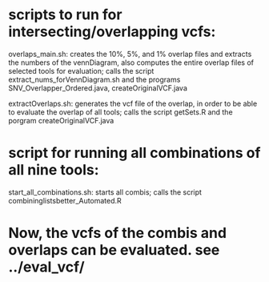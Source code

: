 ###
# scripts to run for intersecting/overlapping vcfs:
overlaps_main.sh: creates the 10%, 5%, and 1% overlap files and extracts the numbers of the vennDiagram, also computes the entire overlap files of selected tools for evaluation; calls the script extract_nums_forVennDiagram.sh and the programs SNV_Overlapper_Ordered.java, createOriginalVCF.java

extractOverlaps.sh: generates the vcf file of the overlap, in order to be able to evaluate the overlap of all tools; calls the script getSets.R and the porgram createOriginalVCF.java

###
# script for running all combinations of all nine tools:
start_all_combinations.sh: starts all combis; calls the script combininglistsbetter_Automated.R

###
# Now, the vcfs of the combis and overlaps can be evaluated. see ../eval_vcf/
